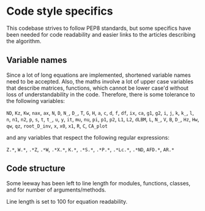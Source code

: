 # Code style specifics

This codebase strives to follow PEP8 standards, but some specifics have been needed for code readability and easier links to the articles describing the algorithm.

## Variable names

Since a lot of long equations are implemented, shortened variable names need to be accepted. Also, the maths involve a lot of upper case variables that describe matrices, functions, which cannot be lower case'd without loss of understandability in the code. Therefore, there is some tolerance to the following variables:

`ND`, `Kz`, `Kw`, `nax`, `ax`, `N`, `D`, `N_`, `D_`, `T`, `G`, `H`, `a`, `c`, `d`, `f`, `df`, `ix`, `ca`, `g1`, `g2`, `i`, `j`, `k`, `k_`, `l`, `n`, `n1`, `n2`, `p`, `s`, `t`, `t_`, `u`, `y`, `it`, `mu`, `nu`, `pi`, `p1`, `p2`, `L1`, `L2`, `dLBM`, `L`, `N_`, `V`, `B`, `D_`, `Hz`, `Hw`, `qw`, `qz`, `root_D_inv`, `x`, `x0`, `x1`, `R`, `C`, `CA_plot`

and any variables that respect the following regular expressions:

`Z.*`, `W.*`, `.*Z`, `.*W`, `.*X.*`, `K.*`, `.*S.*`, `.*P.*`, `.*Lc.*`, `.*ND`, `AFD.*`, `AR.*`

## Code structure

Some leeway has been left to line length for modules, functions, classes, and for number of arguments/methods.

Line length is set to 100 for equation readability.
